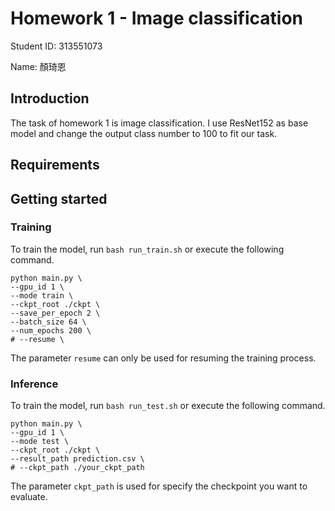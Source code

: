 # Homework 1 - Image classification

Student ID: 313551073

Name: 顏琦恩

## Introduction

The task of homework 1 is image classification. I use ResNet152 as base model and change the output class number to 100 to fit our task.

## Requirements



## Getting started

### Training

To train the model, run `bash run_train.sh` or execute the following command.
```
python main.py \
--gpu_id 1 \
--mode train \
--ckpt_root ./ckpt \
--save_per_epoch 2 \
--batch_size 64 \
--num_epochs 200 \
# --resume \
```
The parameter `resume` can only be used for resuming the training process.

### Inference

To train the model, run `bash run_test.sh` or execute the following command.
```
python main.py \
--gpu_id 1 \
--mode test \
--ckpt_root ./ckpt \
--result_path prediction.csv \
# --ckpt_path ./your_ckpt_path
```
The parameter `ckpt_path` is used for specify the checkpoint you want to evaluate.